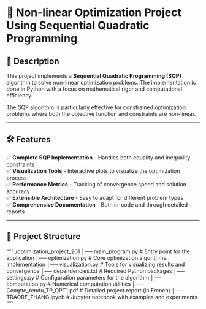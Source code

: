 # 🚀 Non-linear Optimization Project Using Sequential Quadratic Programming

## 📌 Description
This project implements a **Sequential Quadratic Programming (SQP)** algorithm to solve non-linear optimization problems. The implementation is done in Python with a focus on mathematical rigor and computational efficiency.

The SQP algorithm is particularly effective for constrained optimization problems where both the objective function and constraints are non-linear.

---

## 🛠️ Features
✅ **Complete SQP Implementation** - Handles both equality and inequality constraints  
✅ **Visualization Tools** - Interactive plots to visualize the optimization process  
✅ **Performance Metrics** - Tracking of convergence speed and solution accuracy  
✅ **Extensible Architecture** - Easy to adapt for different problem types  
✅ **Comprehensive Documentation** - Both in-code and through detailed reports  

---

## 📂 Project Structure
"""
/optimization_project_201
│── main_program.py        # Entry point for the application
│── optimization.py        # Core optimization algorithms implementation
│── visualization.py       # Tools for visualizing results and convergence
│── dependencies.txt       # Required Python packages
│── settings.py            # Configuration parameters for the algorithm
│── computation.py         # Numerical computation utilities
│── Compte_rendu_TP_OPT1.pdf  # Detailed project report (in French)
│── TRAORE_ZHANG.ipynb     # Jupyter notebook with examples and experiments
"""

